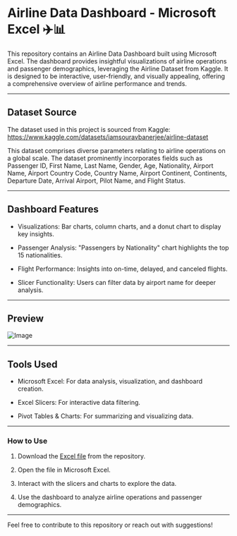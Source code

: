 # Airline Data Dashboard - Microsoft Excel ✈️📊
This repository contains an Airline Data Dashboard built using Microsoft Excel. The dashboard provides insightful visualizations of airline operations and passenger demographics, leveraging the Airline Dataset from Kaggle. It is designed to be interactive, user-friendly, and visually appealing, offering a comprehensive overview of airline performance and trends.

---

## Dataset Source
The dataset used in this project is sourced from Kaggle:
https://www.kaggle.com/datasets/iamsouravbanerjee/airline-dataset

This dataset comprises diverse parameters relating to airline operations on a global scale. The dataset prominently incorporates fields such as Passenger ID, First Name, Last Name, Gender, Age, Nationality, Airport Name, Airport Country Code, Country Name, Airport Continent, Continents, Departure Date, Arrival Airport, Pilot Name, and Flight Status.

---

## Dashboard Features
- Visualizations:
  Bar charts, column charts, and a donut chart to display key insights.

- Passenger Analysis:
 "Passengers by Nationality" chart highlights the top 15 nationalities.

- Flight Performance:
  Insights into on-time, delayed, and canceled flights.

- Slicer Functionality:
  Users can filter data by airport name for deeper analysis.

---

## Preview
![Image](https://github.com/user-attachments/assets/4e0ca21a-83e2-4f47-b541-65ab817a3110)

---

## Tools Used
- Microsoft Excel: For data analysis, visualization, and dashboard creation.

- Excel Slicers: For interactive data filtering.

- Pivot Tables & Charts: For summarizing and visualizing data.

---

### How to Use
1. Download the [Excel file](./Airline.xlsx) from the repository.

2. Open the file in Microsoft Excel.

3. Interact with the slicers and charts to explore the data.

4. Use the dashboard to analyze airline operations and passenger demographics.

---
 Feel free to contribute to this repository or reach out with suggestions! 


